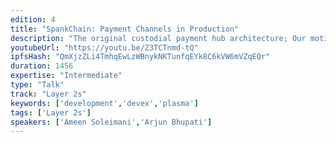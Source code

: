 ```yaml
---
edition: 4
title: "SpankChain: Payment Channels in Production"
description: "The original custodial payment hub architecture; Our motivation for upgrading to a non-custodial hub; The new perun-style hub architecture; How we conducted the upgrade; An overview of features: Streaming payments, Currency auto-conversion (+ price negotiation), 2-token exchange, Custodial payments, Fees; A discussion of various design decisions: Payment Channels vs. Plasma, Perun vs. Hashlocks, Unidirectional vs. Bidirectional Virtual Channels, Emphasizing the “Card”, de-emphasizing the wallet; BOOTY Maximalism vs. ERC20 agnosticism; Future Roadmap; Networked hubs; State channels; Integration into Wallets like Gnosis Safe; Delegated signing keys / permissions; Anticipated Ecosystem Impact; SDK - Everyone gets payment channels; As a foundation for state channels; As a focal point for experimentation."
youtubeUrl: "https://youtu.be/Z3TCTnmd-tQ"
ipfsHash: "QmXjzZLi4TmhqEwLzWBnykNKTunfqEYk8C6kVW6mVZqEQr"
duration: 1456
expertise: "Intermediate"
type: "Talk"
track: "Layer 2s"
keywords: ['development','devex','plasma']
tags: ['Layer 2s']
speakers: ['Ameen Soleimani','Arjun Bhupati']
---
```

